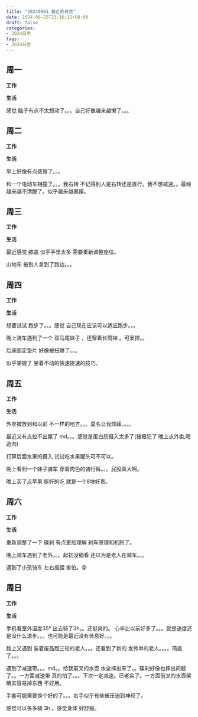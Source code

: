 ```yaml
---
title: "20240901_最近的日常"
date: 2024-08-25T23:16:15+08:00
draft: false
categories:
- 2024日常
tags:
- 2024日常
---
```



## 周一

**工作**



**生活**

感觉 脑子有点不太想动了。。。自己好像越来越懒了。。。
## 周二

**工作**



**生活**

早上好像有点感冒了。。。

和一个电动车相撞了。。。我右转 不记得别人是右转还是直行。我不想减速。。最经越来越不清醒了。似乎越来越暴躁。

## 周三


**工作**



**生活**

最近感觉 膝盖 似乎手里太多 需要重新调整座位。

山地车 被别人拿到了路边。。。


## 周四


**工作**



**生活**

想要试试 跑步了。。。感觉 自己现在应该可以适应跑步。。。

晚上骑车遇到了一个 双马尾妹子 ，还穿着长筒袜 。可爱捏。。

后座固定垫片 好像被扭爆了。。。

似乎掌握了 坐着不动的快速提速的技巧。
## 周五


**工作**



**生活**

外卖被放到和以前 不一样的地方。。。莫名让我烦躁。。。。

最近又有点拉不出屎了 md。。。感觉是蛋白质摄入太多了(猪瘾犯了 晚上点外卖,嗯造肉)

打算后面水果的摄入 试试吃水果罐头可不可以。

晚上看到一个妹子骑车 穿着肉色的骑行裤。。。屁股真大啊。

晚上买了点苹果 挺好的吃 就是一个8块好贵。

## 周六


**工作**



**生活**

重新调整了一下 碟刹 有点更加理解 刹车原理和机制了。

晚上骑车遇到了老外。。。起初没细看 还以为是老人在骑车。。。

遇到了小孩骑车 左右摇摆 害怕。😰

## 周日


**工作**



**生活**



手机看室外温度35° 出去骑了3h。。还挺爽的。  心率比以前好多了。。。就是速度还是没什么进步。。。也可能是最近没有休息好。。。

路上又遇到 装着废品蹬三轮的老人。。。还看到了新的 发传单的老人。。。。简直了。。。

遇到了减速带。。。md。。给我前叉的水壶 水全摔出来了。。碟刹好像也摔出问题了。。一方面减速带 真的怕了。。。下次一定减速。已老实了。一方面前叉的水壶架 确实容易掉东西 不好用。

手套可能需要换个好的了。。。右手似乎有些被压迫到神经了。

感觉可以多多骑 3h  。感觉身体 好舒服。